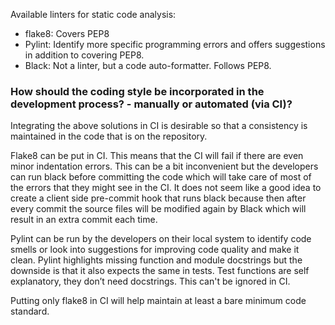 Available linters for static code analysis:

- flake8: Covers PEP8 
- Pylint: Identify more specific programming errors and offers suggestions in addition to covering PEP8.
- Black: Not a linter, but a code auto-formatter. Follows PEP8.

### How should the coding style be incorporated in the development process? - manually or automated (via CI)?

Integrating the above solutions in CI is desirable so that a consistency is maintained in the code that is on the repository. 

Flake8 can be put in CI. This means that the CI will fail if there are even minor indentation errors. This can be a bit inconvenient but the developers can run black before committing the code which will take care of most of the errors that they might see in the CI. It does not seem like a good idea to create a client side pre-commit hook that runs black because then after every commit the source files will be modified again by Black which will result in an extra commit each time.

Pylint can be run by the developers on their local system to identify code smells or look into suggestions for improving code quality and make it clean. Pylint highlights missing function and module docstrings but the downside is that it also expects the same in tests. Test functions are self explanatory, they don’t need docstrings. This can't be ignored in CI.

Putting only flake8 in CI will help maintain at least a bare minimum code standard.
